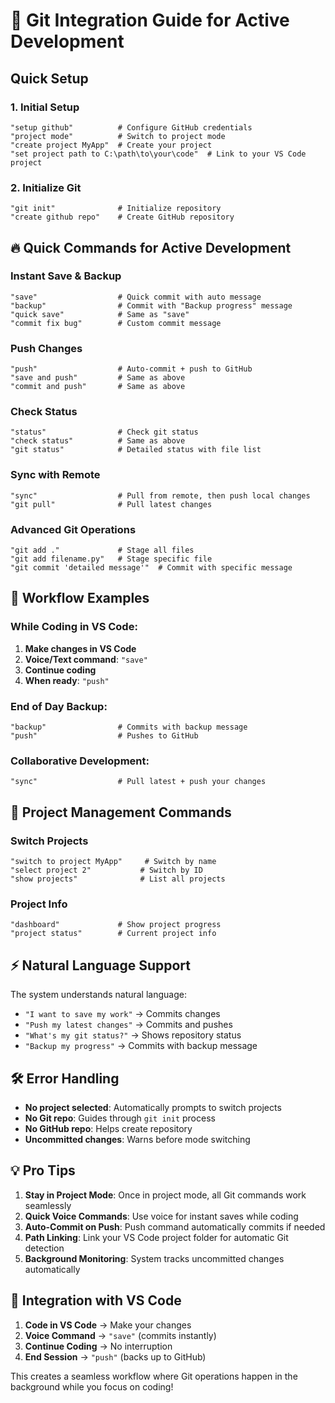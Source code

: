 # 🚀 Git Integration Guide for Active Development

## Quick Setup

### 1. Initial Setup
```
"setup github"          # Configure GitHub credentials
"project mode"          # Switch to project mode
"create project MyApp"  # Create your project
"set project path to C:\path\to\your\code"  # Link to your VS Code project
```

### 2. Initialize Git
```
"git init"              # Initialize repository
"create github repo"    # Create GitHub repository
```

## 🔥 Quick Commands for Active Development

### Instant Save & Backup
```
"save"                  # Quick commit with auto message
"backup"                # Commit with "Backup progress" message
"quick save"            # Same as "save"
"commit fix bug"        # Custom commit message
```

### Push Changes
```
"push"                  # Auto-commit + push to GitHub
"save and push"         # Same as above
"commit and push"       # Same as above
```

### Check Status
```
"status"                # Check git status
"check status"          # Same as above
"git status"            # Detailed status with file list
```

### Sync with Remote
```
"sync"                  # Pull from remote, then push local changes
"git pull"              # Pull latest changes
```

### Advanced Git Operations
```
"git add ."             # Stage all files
"git add filename.py"   # Stage specific file
"git commit 'detailed message'"  # Commit with specific message
```

## 🎯 Workflow Examples

### While Coding in VS Code:
1. **Make changes in VS Code**
2. **Voice/Text command**: `"save"`
3. **Continue coding**
4. **When ready**: `"push"`

### End of Day Backup:
```
"backup"                # Commits with backup message
"push"                  # Pushes to GitHub
```

### Collaborative Development:
```
"sync"                  # Pull latest + push your changes
```

## 🔧 Project Management Commands

### Switch Projects
```
"switch to project MyApp"     # Switch by name
"select project 2"           # Switch by ID
"show projects"              # List all projects
```

### Project Info
```
"dashboard"             # Show project progress
"project status"        # Current project info
```

## ⚡ Natural Language Support

The system understands natural language:
- `"I want to save my work"` → Commits changes
- `"Push my latest changes"` → Commits and pushes
- `"What's my git status?"` → Shows repository status
- `"Backup my progress"` → Commits with backup message

## 🛠️ Error Handling

- **No project selected**: Automatically prompts to switch projects
- **No Git repo**: Guides through `git init` process
- **No GitHub repo**: Helps create repository
- **Uncommitted changes**: Warns before mode switching

## 💡 Pro Tips

1. **Stay in Project Mode**: Once in project mode, all Git commands work seamlessly
2. **Quick Voice Commands**: Use voice for instant saves while coding
3. **Auto-Commit on Push**: Push command automatically commits if needed
4. **Path Linking**: Link your VS Code project folder for automatic Git detection
5. **Background Monitoring**: System tracks uncommitted changes automatically

## 🔄 Integration with VS Code

1. **Code in VS Code** → Make your changes
2. **Voice Command** → `"save"` (commits instantly)
3. **Continue Coding** → No interruption
4. **End Session** → `"push"` (backs up to GitHub)

This creates a seamless workflow where Git operations happen in the background while you focus on coding!